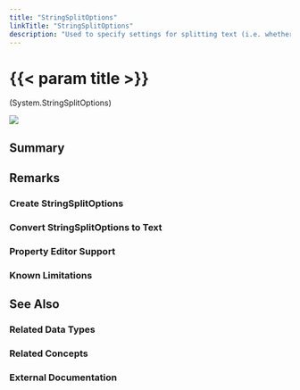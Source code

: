 ```yaml
---
title: "StringSplitOptions"
linkTitle: "StringSplitOptions"
description: "Used to specify settings for splitting text (i.e. whether to include or remove empty entries from results)."
---
```


# {{< param title >}}

<p class="namespace">(System.StringSplitOptions)</p>

<img src="/images/work-in-progress.jpg">

## Summary

## Remarks

### Create StringSplitOptions

### Convert StringSplitOptions to Text

### Property Editor Support

### Known Limitations

## See Also

### Related Data Types

### Related Concepts

### External Documentation
